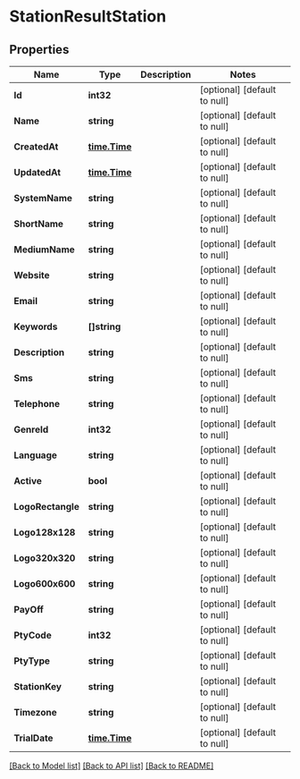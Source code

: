 # StationResultStation

## Properties
Name | Type | Description | Notes
------------ | ------------- | ------------- | -------------
**Id** | **int32** |  | [optional] [default to null]
**Name** | **string** |  | [optional] [default to null]
**CreatedAt** | [**time.Time**](time.Time.md) |  | [optional] [default to null]
**UpdatedAt** | [**time.Time**](time.Time.md) |  | [optional] [default to null]
**SystemName** | **string** |  | [optional] [default to null]
**ShortName** | **string** |  | [optional] [default to null]
**MediumName** | **string** |  | [optional] [default to null]
**Website** | **string** |  | [optional] [default to null]
**Email** | **string** |  | [optional] [default to null]
**Keywords** | **[]string** |  | [optional] [default to null]
**Description** | **string** |  | [optional] [default to null]
**Sms** | **string** |  | [optional] [default to null]
**Telephone** | **string** |  | [optional] [default to null]
**GenreId** | **int32** |  | [optional] [default to null]
**Language** | **string** |  | [optional] [default to null]
**Active** | **bool** |  | [optional] [default to null]
**LogoRectangle** | **string** |  | [optional] [default to null]
**Logo128x128** | **string** |  | [optional] [default to null]
**Logo320x320** | **string** |  | [optional] [default to null]
**Logo600x600** | **string** |  | [optional] [default to null]
**PayOff** | **string** |  | [optional] [default to null]
**PtyCode** | **int32** |  | [optional] [default to null]
**PtyType** | **string** |  | [optional] [default to null]
**StationKey** | **string** |  | [optional] [default to null]
**Timezone** | **string** |  | [optional] [default to null]
**TrialDate** | [**time.Time**](time.Time.md) |  | [optional] [default to null]

[[Back to Model list]](../README.md#documentation-for-models) [[Back to API list]](../README.md#documentation-for-api-endpoints) [[Back to README]](../README.md)


